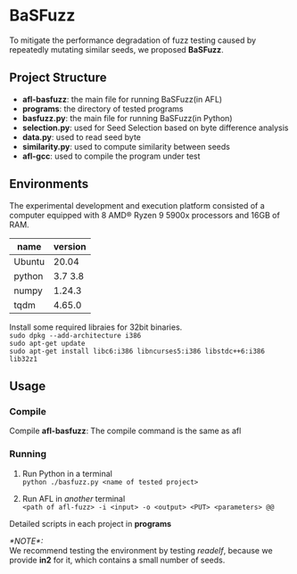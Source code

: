 # BaSFuzz
To mitigate the performance degradation of fuzz testing caused by repeatedly mutating similar seeds, we proposed **BaSFuzz**.

## Project Structure
 * **afl-basfuzz**: the main file for running BaSFuzz(in AFL)
 * **programs**: the directory of tested programs
 * **basfuzz.py**: the main file for running BaSFuzz(in Python)
 * **selection.py**: used for Seed Selection based on byte difference analysis
 * **data.py**: used to read seed byte
 * **similarity.py**: used to compute similarity between seeds
 * **afl-gcc**: used to compile the program under test

## Environments
The experimental development and execution platform consisted of a computer equipped with 8 AMD® Ryzen 9 5900x
processors and 16GB of RAM.

| name   | version |
|--------|---------|
| Ubuntu | 20.04   |
| python | 3.7 3.8 |
| numpy  | 1.24.3  |
| tqdm   | 4.65.0  |

Install some required libraies for 32bit binaries.  
`sudo dpkg --add-architecture i386`  
`sudo apt-get update`  
`sudo apt-get install libc6:i386 libncurses5:i386 libstdc++6:i386 lib32z1`  

## Usage

### Compile
Compile **afl-basfuzz**: The compile command is the same as afl

### Running
1. Run Python in a terminal  
`python ./basfuzz.py <name of tested project>`  

2. Run AFL in _another_ terminal  
`<path of afl-fuzz> -i <input> -o <output> <PUT> <parameters> @@`


Detailed scripts in each project in **programs**

_\*NOTE*:_   
 We recommend testing the environment by testing _readelf_, because we provide **in2** for it, which contains a small number of seeds.
